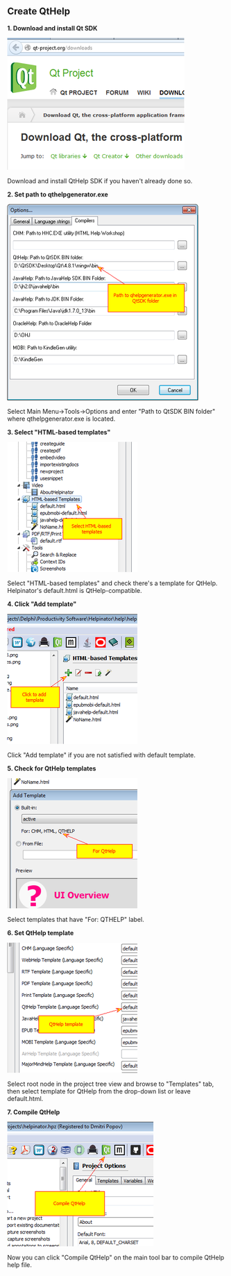 ## Create QtHelp

**1\. Download and install Qt SDK**

![createqtdownload.png](images/createqtdownload.png)

Download and install QtHelp SDK if you haven't already done so.

**2\. Set path to qthelpgenerator.exe**

![enoptionsqtcompiler.png](images/enoptionsqtcompiler.png)

Select Main Menu->Tools->Options and enter &#34;Path to QtSDK BIN folder&#34; where qthelpgenerator.exe is located.

**3\. Select &#34;HTML-based templates&#34;**

![en-createqt.png](images/en-createqt.png)

Select &#34;HTML-based templates&#34; and check there's a template for QtHelp. Helpinator's default.html is QtHelp-compatible.

**4\. Click &#34;Add template&#34;**

![en-createqt1.png](images/en-createqt1.png)

Click &#34;Add template&#34; if you are not satisfied with default template.

**5\. Check for QtHelp templates**

![en-createqt2.png](images/en-createqt2.png)

Select templates that have &#34;For: QTHELP&#34; label.

**6\. Set QtHelp template**

![en-createqt3.png](images/en-createqt3.png)

Select root node in the project tree view and browse to &#34;Templates&#34; tab, then select template for QtHelp from the drop-down list or leave default.html.

**7\. Compile QtHelp**

![en-createqt4.png](images/en-createqt4.png)

Now you can click &#34;Compile QtHelp&#34; on the main tool bar to compile QtHelp help file.


